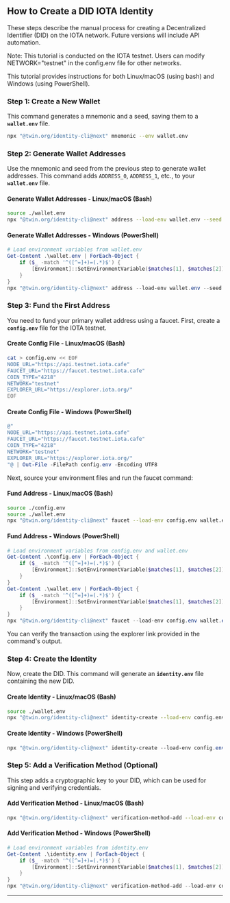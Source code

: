## How to Create a DID IOTA Identity

These steps describe the manual process for creating a Decentralized Identifier (DID) on the IOTA network. Future versions will include API automation.

Note: This tutorial is conducted on the IOTA testnet. Users can modify NETWORK="testnet" in the config.env file for other networks.

This tutorial provides instructions for both Linux/macOS (using bash) and Windows (using PowerShell).

### Step 1: Create a New Wallet

This command generates a mnemonic and a seed, saving them to a **`wallet.env`** file.

```sh
npx "@twin.org/identity-cli@next" mnemonic --env wallet.env
```

### Step 2: Generate Wallet Addresses

Use the mnemonic and seed from the previous step to generate wallet addresses. This command adds `ADDRESS_0`, `ADDRESS_1`, etc., to your **`wallet.env`** file.

#### Generate Wallet Addresses - Linux/macOS (Bash)

```bash
source ./wallet.env
npx "@twin.org/identity-cli@next" address --load-env wallet.env --seed $SEED --count 2 --env wallet.env --merge-env
```

#### Generate Wallet Addresses - Windows (PowerShell)

```powershell
# Load environment variables from wallet.env
Get-Content .\wallet.env | ForEach-Object {
    if ($_ -match '^([^=]+)=(.*)$') {
        [Environment]::SetEnvironmentVariable($matches[1], $matches[2])
    }
}
npx "@twin.org/identity-cli@next" address --load-env wallet.env --seed $env:SEED --count 2 --env wallet.env --merge-env
```

### Step 3: Fund the First Address

You need to fund your primary wallet address using a faucet. First, create a **`config.env`** file for the IOTA testnet.

#### Create Config File - Linux/macOS (Bash)

```bash
cat > config.env << EOF
NODE_URL="https://api.testnet.iota.cafe"
FAUCET_URL="https://faucet.testnet.iota.cafe"
COIN_TYPE="4218"
NETWORK="testnet"
EXPLORER_URL="https://explorer.iota.org/"
EOF
```

#### Create Config File - Windows (PowerShell)

```powershell
@"
NODE_URL="https://api.testnet.iota.cafe"
FAUCET_URL="https://faucet.testnet.iota.cafe"
COIN_TYPE="4218"
NETWORK="testnet"
EXPLORER_URL="https://explorer.iota.org/"
"@ | Out-File -FilePath config.env -Encoding UTF8
```

Next, source your environment files and run the faucet command:

#### Fund Address - Linux/macOS (Bash)

```bash
source ./config.env
source ./wallet.env
npx "@twin.org/identity-cli@next" faucet --load-env config.env wallet.env --address $ADDRESS_0 --network $NETWORK
```

#### Fund Address - Windows (PowerShell)

```powershell
# Load environment variables from config.env and wallet.env
Get-Content .\config.env | ForEach-Object {
    if ($_ -match '^([^=]+)=(.*)$') {
        [Environment]::SetEnvironmentVariable($matches[1], $matches[2])
    }
}
Get-Content .\wallet.env | ForEach-Object {
    if ($_ -match '^([^=]+)=(.*)$') {
        [Environment]::SetEnvironmentVariable($matches[1], $matches[2])
    }
}
npx "@twin.org/identity-cli@next" faucet --load-env config.env wallet.env --address $env:ADDRESS_0 --network $env:NETWORK
```

You can verify the transaction using the explorer link provided in the command's output.

### Step 4: Create the Identity

Now, create the DID. This command will generate an **`identity.env`** file containing the new DID.

#### Create Identity - Linux/macOS (Bash)

```bash
source ./wallet.env
npx "@twin.org/identity-cli@next" identity-create --load-env config.env wallet.env --seed $SEED --address-index 0 --env identity.env
```

#### Create Identity - Windows (PowerShell)

```powershell
npx "@twin.org/identity-cli@next" identity-create --load-env config.env wallet.env --seed $env:SEED --address-index 0 --env identity.env
```

### Step 5: Add a Verification Method (Optional)

This step adds a cryptographic key to your DID, which can be used for signing and verifying credentials.

#### Add Verification Method - Linux/macOS (Bash)

```bash
npx "@twin.org/identity-cli@next" verification-method-add --load-env config.env wallet.env identity.env --seed $SEED --did $DID --type verificationMethod --env verification-method.env
```

#### Add Verification Method - Windows (PowerShell)

```powershell
# Load environment variables from identity.env
Get-Content .\identity.env | ForEach-Object {
    if ($_ -match '^([^=]+)=(.*)$') {
        [Environment]::SetEnvironmentVariable($matches[1], $matches[2])
    }
}
npx "@twin.org/identity-cli@next" verification-method-add --load-env config.env wallet.env identity.env --seed $env:SEED --did $env:DID --type verificationMethod --env verification-method.env
```

---

